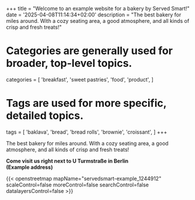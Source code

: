 +++
title = "Welcome to an example website for a bakery by Served Smart!"
date = '2025-04-08T11:14:34+02:00'
description = "The best bakery for miles around. With a cozy seating area, a good atmosphere, and all kinds of crisp and fresh treats!"
# Categories are generally used for broader, top-level topics.
categories = [
 'breakfast',
 'sweet pastries',
 'food',
 'product',
]
# Tags are used for more specific, detailed topics.
tags = [
 'baklava',
 'bread',
 'bread rolls',
 'brownie',
 'croissant',
]
+++

The best bakery for miles around. With a cozy seating area, a good atmosphere, and all kinds of crisp and fresh treats!

<b>Come visit us right next to U Turmstraße in Berlin<br>(Example address)</b>

{{< openstreetmap mapName="servedsmart-example_1244912" scaleControl=false moreControl=false searchControl=false datalayersControl=false >}}
